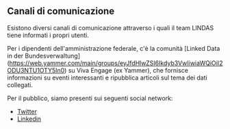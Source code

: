 ## Canali di comunicazione

Esistono diversi canali di comunicazione attraverso i quali il team LINDAS tiene informati i propri utenti.

Per i dipendenti dell'amministrazione federale, c'è la comunità [Linked Data in der Bundesverwaltung] (https://web.yammer.com/main/groups/eyJfdHlwZSI6Ikdyb3VwIiwiaWQiOiI2ODU3NTU1OTY5In0) su Viva Engage (ex Yammer), che fornisce informazioni su eventi interessanti e ripubblica articoli sul tema dei dati collegati.

Per il pubblico, siamo presenti sui seguenti social network:
- [Twitter](https://twitter.com/CH_Bundesarchiv)
- [Linkedin](https://www.linkedin.com/company/bar-afs)

